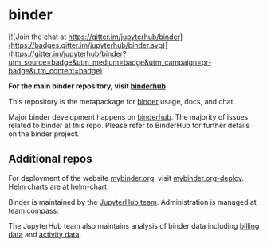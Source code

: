 # binder

[![Join the chat at https://gitter.im/jupyterhub/binder](https://badges.gitter.im/jupyterhub/binder.svg)](https://gitter.im/jupyterhub/binder?utm_source=badge&utm_medium=badge&utm_campaign=pr-badge&utm_content=badge)


**For the main binder repository, visit [binderhub](https://github.com/jupyterhub/binderhub)**

This repository is the metapackage for [binder](https://mybinder.org) usage, docs, and chat.

 Major binder development happens on [binderhub](https://github.com/jupyterhub/binderhub).  The majority of issues related to binder at this repo.  Please refer to BinderHub for further details on the binder project.

## Additional repos

 For deployment of the website [mybinder.org](https://mybinder.org), visit [mybinder.org-deploy](https://github.com/jupyterhub/mybinder.org-deploy).  Helm charts are at [helm-chart](https://github.com/jupyterhub/helm-chart).  

 Binder is maintained by the [JupyterHub team](https://github.com/jupyterhub/team-compass#jupyterhub-team).  Administration is managed at [team compass](https://github.com/jupyterhub/team-compass).


The JupyterHub team also maintains analysis of binder data including [billing data](https://github.com/jupyterhub/binder-billing) and [activity data](https://github.com/jupyterhub/binder-data).
